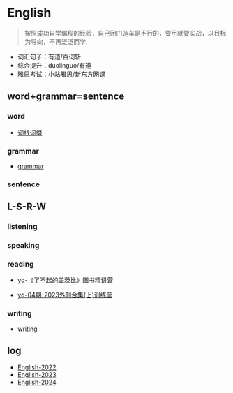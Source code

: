 # English

> 按照成功自学编程的经验，自己闭门造车是不行的，要用就要实战，以目标为导向，不再泛泛而学.

- 词汇句子：有道/百词斩
- 综合提升：duolinguo/有道
- 雅思考试：小站雅思/新东方网课

## word+grammar=sentence
### word
- [词根词缀](word.md)

### grammar
- [grammar](grammar)

### sentence

## L-S-R-W
### listening


### speaking

### reading
- [yd-《了不起的盖茨比》图书精讲营](practice/1.md)

- [yd-04期-2023外刊合集(上)训练营](practice/2.md)

### writing
- [writing](writing.md)


## log
- [English-2022](log/English-2022.md)
- [English-2023](log/English-2023.md)
- [English-2024](log/English-2024.md)